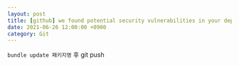 ```yaml
---
layout: post
title: [github] we found potential security vulnerabilities in your dependencies
date: 2021-06-26 12:00:00 +0900
category: Git
---
```


`bundle update 패키지명` 후 git push
